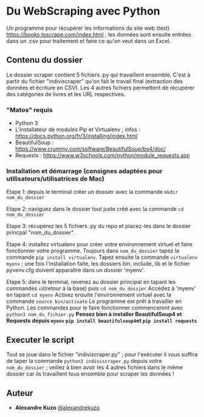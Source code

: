 # Du WebScraping avec Python

Un programme pour récupérer les informations du site web (test) https://books.toscrape.com/index.html ; les données sont ensuite entrées dans un .csv pour traitement et faire ce qu'on veut dans un Excel.

## Contenu du dossier

Le dossier scraper contient 5 fichiers .py qui travaillent ensemble. C'est à partir du fichier "indiviscraper" qu'on fait le travail final (extraction des données et écriture en CSV).
Les 4 autres fichiers permettent de récupérer des catégories de livres et les URL respectives.

### "Matos" requis

- Python 3
- L'installateur de modules Pip et Virtualenv ; infos : https://docs.python.org/fr/3/installing/index.html
- BeautifulSoup : https://www.crummy.com/software/BeautifulSoup/bs4/doc/
- Requests : https://www.w3schools.com/python/module_requests.asp

### Installation et démarrage (consignes adaptées pour utilisateurs/utilisatrices de Mac)

Etape 1: depuis le terminal créer un dossier avec la commande ``mkdir nom_du_dossier``

Etape 2: naviguez dans le dossier tout juste créé avec la commande ``cd nom_du_dossier``

Etape 3: récupérez les 5 fichiers .py du repo et placez-les dans le dossier princpal "nom_du_dossier".

Etape 4: installez virtualenv pour créer votre environnement virtuel et faire fonctionner votre programme.
Toujours dans ``nom_du_dossier`` tapez la commande ``pip install virtualenv``.
Tapez ensuite la commande ``virtualenv myenv`` ; une fois l'installation faite, les dossiers bin, include, lib et le fichier pyvenv.cfg doivent apparaître dans un dossier 'myenv'.

Etape 5: dans le terminal, revenez au dossier principal en tapant les commandes ``cd``(retour à la base) puis ``cd nom_du_dossier``
Accédez à 'myenv' en tapant ``cd myenv``
Activez ensuite l'environnement virtuel avec la commande ``source bin/activate``
Le programme est prêt à travailler en Python. Les commandes pour le faire fonctionner commenceront avec ``python3 nom_du_fichier.py``
**Pensez bien à installer BeautifulSoup4 et Requests depuis ``myenv`` ``pip install beautifulsoup4``et ``pip install requests``**

## Executer le script

Tout se joue dans le fichier "indiviscraper.py" ; pour l'exécuter il vous suffira de taper la commande ``python3 indiviscraper.py`` depuis votre ``nom_du_dossier`` ; veillez à bien avoir les 4 autres fichiers dans le même dossier car ils travaillent tous ensemble pour scraper les données !



## Auteur
* **Alexandre Kuzo**  [@alexandrekuzo](https://github.com/AlexandreKuzo)


